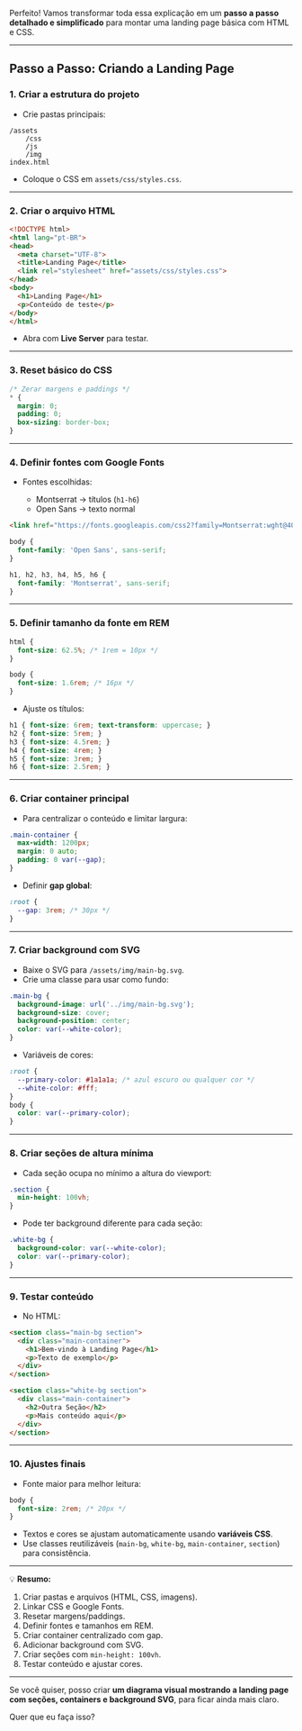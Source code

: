 Perfeito! Vamos transformar toda essa explicação em um **passo a passo detalhado e simplificado** para montar uma landing page básica com HTML e CSS.

---

## **Passo a Passo: Criando a Landing Page**

### **1. Criar a estrutura do projeto**

* Crie pastas principais:

```
/assets
    /css
    /js
    /img
index.html
```

* Coloque o CSS em `assets/css/styles.css`.

---

### **2. Criar o arquivo HTML**

```html
<!DOCTYPE html>
<html lang="pt-BR">
<head>
  <meta charset="UTF-8">
  <title>Landing Page</title>
  <link rel="stylesheet" href="assets/css/styles.css">
</head>
<body>
  <h1>Landing Page</h1>
  <p>Conteúdo de teste</p>
</body>
</html>
```

* Abra com **Live Server** para testar.

---

### **3. Reset básico do CSS**

```css
/* Zerar margens e paddings */
* {
  margin: 0;
  padding: 0;
  box-sizing: border-box;
}
```

---

### **4. Definir fontes com Google Fonts**

* Fontes escolhidas:

  * Montserrat → títulos (`h1-h6`)
  * Open Sans → texto normal

```html
<link href="https://fonts.googleapis.com/css2?family=Montserrat:wght@400;700&family=Open+Sans:wght@400;700&display=swap" rel="stylesheet">
```

```css
body {
  font-family: 'Open Sans', sans-serif;
}

h1, h2, h3, h4, h5, h6 {
  font-family: 'Montserrat', sans-serif;
}
```

---

### **5. Definir tamanho da fonte em REM**

```css
html {
  font-size: 62.5%; /* 1rem = 10px */
}

body {
  font-size: 1.6rem; /* 16px */
}
```

* Ajuste os títulos:

```css
h1 { font-size: 6rem; text-transform: uppercase; }
h2 { font-size: 5rem; }
h3 { font-size: 4.5rem; }
h4 { font-size: 4rem; }
h5 { font-size: 3rem; }
h6 { font-size: 2.5rem; }
```

---

### **6. Criar container principal**

* Para centralizar o conteúdo e limitar largura:

```css
.main-container {
  max-width: 1200px;
  margin: 0 auto;
  padding: 0 var(--gap);
}
```

* Definir **gap global**:

```css
:root {
  --gap: 3rem; /* 30px */
}
```

---

### **7. Criar background com SVG**

* Baixe o SVG para `/assets/img/main-bg.svg`.
* Crie uma classe para usar como fundo:

```css
.main-bg {
  background-image: url('../img/main-bg.svg');
  background-size: cover;
  background-position: center;
  color: var(--white-color);
}
```

* Variáveis de cores:

```css
:root {
  --primary-color: #1a1a1a; /* azul escuro ou qualquer cor */
  --white-color: #fff;
}
body {
  color: var(--primary-color);
}
```

---

### **8. Criar seções de altura mínima**

* Cada seção ocupa no mínimo a altura do viewport:

```css
.section {
  min-height: 100vh;
}
```

* Pode ter background diferente para cada seção:

```css
.white-bg {
  background-color: var(--white-color);
  color: var(--primary-color);
}
```

---

### **9. Testar conteúdo**

* No HTML:

```html
<section class="main-bg section">
  <div class="main-container">
    <h1>Bem-vindo à Landing Page</h1>
    <p>Texto de exemplo</p>
  </div>
</section>

<section class="white-bg section">
  <div class="main-container">
    <h2>Outra Seção</h2>
    <p>Mais conteúdo aqui</p>
  </div>
</section>
```

---

### **10. Ajustes finais**

* Fonte maior para melhor leitura:

```css
body {
  font-size: 2rem; /* 20px */
}
```

* Textos e cores se ajustam automaticamente usando **variáveis CSS**.
* Use classes reutilizáveis (`main-bg`, `white-bg`, `main-container`, `section`) para consistência.

---

💡 **Resumo:**

1. Criar pastas e arquivos (HTML, CSS, imagens).
2. Linkar CSS e Google Fonts.
3. Resetar margens/paddings.
4. Definir fontes e tamanhos em REM.
5. Criar container centralizado com gap.
6. Adicionar background com SVG.
7. Criar seções com `min-height: 100vh`.
8. Testar conteúdo e ajustar cores.

---

Se você quiser, posso criar **um diagrama visual mostrando a landing page com seções, containers e background SVG**, para ficar ainda mais claro.

Quer que eu faça isso?
